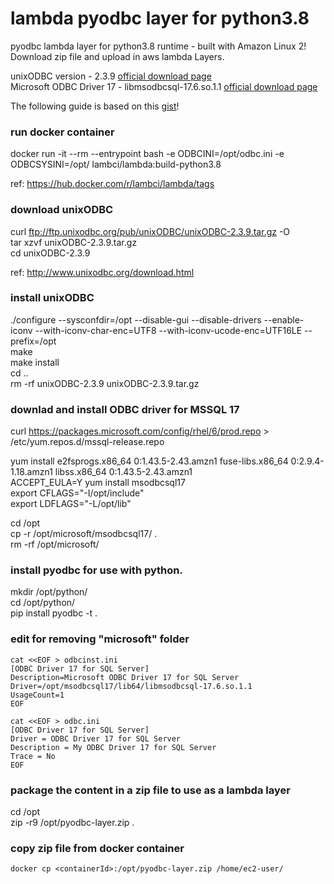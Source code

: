 # lambda pyodbc layer for python3.8
pyodbc lambda layer for python3.8 runtime - built with Amazon Linux 2!  
Download zip file and upload in aws lambda Layers.

unixODBC version - 2.3.9 [official download page](http://www.unixodbc.org/download.html)  
Microsoft ODBC Driver 17 - libmsodbcsql-17.6.so.1.1 [official download page](https://docs.microsoft.com/en-us/sql/connect/odbc/linux-mac/installing-the-microsoft-odbc-driver-for-sql-server?view=sql-server-2017)

The following guide is based on this [gist](https://gist.github.com/diriver63/b72a954fa0da4851d89e5086aa13c6e8)!

### run docker container
docker run -it --rm --entrypoint bash -e ODBCINI=/opt/odbc.ini -e ODBCSYSINI=/opt/ lambci/lambda:build-python3.8

ref: https://hub.docker.com/r/lambci/lambda/tags

### download unixODBC
curl ftp://ftp.unixodbc.org/pub/unixODBC/unixODBC-2.3.9.tar.gz -O  
tar xzvf unixODBC-2.3.9.tar.gz  
cd unixODBC-2.3.9

ref: http://www.unixodbc.org/download.html

### install unixODBC
./configure --sysconfdir=/opt --disable-gui --disable-drivers --enable-iconv --with-iconv-char-enc=UTF8 --with-iconv-ucode-enc=UTF16LE --prefix=/opt  
make  
make install  
cd ..  
rm -rf unixODBC-2.3.9 unixODBC-2.3.9.tar.gz

### downlad and install ODBC driver for MSSQL 17
curl https://packages.microsoft.com/config/rhel/6/prod.repo > /etc/yum.repos.d/mssql-release.repo

yum install e2fsprogs.x86_64 0:1.43.5-2.43.amzn1 fuse-libs.x86_64 0:2.9.4-1.18.amzn1 libss.x86_64 0:1.43.5-2.43.amzn1  
ACCEPT_EULA=Y yum install msodbcsql17  
export CFLAGS="-I/opt/include"  
export LDFLAGS="-L/opt/lib"

cd /opt  
cp -r /opt/microsoft/msodbcsql17/ .  
rm -rf /opt/microsoft/

### install pyodbc for use with python.
mkdir /opt/python/  
cd /opt/python/  
pip install pyodbc -t .

### edit for removing "microsoft" folder
```
cat <<EOF > odbcinst.ini
[ODBC Driver 17 for SQL Server]
Description=Microsoft ODBC Driver 17 for SQL Server
Driver=/opt/msodbcsql17/lib64/libmsodbcsql-17.6.so.1.1
UsageCount=1
EOF

cat <<EOF > odbc.ini
[ODBC Driver 17 for SQL Server]
Driver = ODBC Driver 17 for SQL Server
Description = My ODBC Driver 17 for SQL Server
Trace = No
EOF
```

### package the content in a zip file to use as a lambda layer
cd /opt  
zip -r9 /opt/pyodbc-layer.zip .

### copy zip file from docker container
```
docker cp <containerId>:/opt/pyodbc-layer.zip /home/ec2-user/
```
